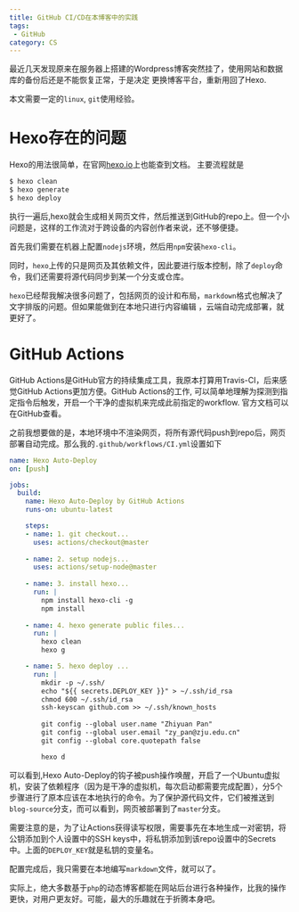 ```yaml
---
title: GitHub CI/CD在本博客中的实践
tags: 
 - GitHub
category: CS
---
```


最近几天发现原来在服务器上搭建的Wordpress博客突然挂了，使用网站和数据库的备份后还是不能恢复正常，于是决定
更换博客平台，重新用回了Hexo.

<!--more-->
本文需要一定的`linux`, `git`使用经验。

# Hexo存在的问题
Hexo的用法很简单，在官网[hexo.io](https://hexo.io)上也能查到文档。
主要流程就是

```bash
$ hexo clean
$ hexo generate
$ hexo deploy
```

执行一遍后,hexo就会生成相关网页文件，然后推送到GitHub的repo上。但一个小问题是，这样的工作流对于跨设备的内容创作者来说，还不够便捷。

首先我们需要在机器上配置`nodejs`环境，然后用`npm`安装`hexo-cli`。

同时，`hexo`上传的只是网页及其依赖文件，因此要进行版本控制，除了`deploy`命令，我们还需要将源代码同步到某一个分支或仓库。

`hexo`已经帮我解决很多问题了，包括网页的设计和布局，`markdown`格式也解决了文字排版的问题。但如果能做到在本地只进行内容编辑
，云端自动完成部署，就更好了。

# GitHub Actions
GitHub Actions是GitHub官方的持续集成工具，我原本打算用Travis-CI，后来感觉GitHub Actions更加方便。GitHub Actions的工作, 可以简单地理解为探测到指定指令后触发，开启一个干净的虚拟机来完成此前指定的workflow. 官方文档可以在GitHub查看。

之前我想要做的是，本地环境中不渲染网页，将所有源代码push到repo后，网页部署自动完成。那么我的`.github/workflows/CI.yml`设置如下

```yaml
name: Hexo Auto-Deploy
on: [push]

jobs:
  build:
    name: Hexo Auto-Deploy by GitHub Actions
    runs-on: ubuntu-latest

    steps:
    - name: 1. git checkout...
      uses: actions/checkout@master
      
    - name: 2. setup nodejs...
      uses: actions/setup-node@master
    
    - name: 3. install hexo...
      run: |
        npm install hexo-cli -g
        npm install
        
    - name: 4. hexo generate public files...
      run: |
        hexo clean
        hexo g  

    - name: 5. hexo deploy ...
      run: |
        mkdir -p ~/.ssh/
        echo "${{ secrets.DEPLOY_KEY }}" > ~/.ssh/id_rsa
        chmod 600 ~/.ssh/id_rsa
        ssh-keyscan github.com >> ~/.ssh/known_hosts
        
        git config --global user.name "Zhiyuan Pan"
        git config --global user.email "zy_pan@zju.edu.cn"
        git config --global core.quotepath false

        hexo d
```
可以看到,Hexo Auto-Deploy的钩子被push操作唤醒，开启了一个Ubuntu虚拟机，安装了依赖程序（因为是干净的虚拟机，每次启动都需要完成配置），分5个步骤进行了原本应该在本地执行的命令。为了保护源代码文件，它们被推送到`blog-source`分支，而可以看到，网页被部署到了`master`分支。

需要注意的是，为了让Actions获得读写权限，需要事先在本地生成一对密钥，将公钥添加到个人设置中的SSH keys中，将私钥添加到该repo设置中的Secrets中。上面的`DEPLOY_KEY`就是私钥的变量名。

配置完成后，我只需要在本地编写`markdown`文件，就可以了。

实际上，绝大多数基于`php`的动态博客都能在网站后台进行各种操作，比我的操作更快，对用户更友好。可能，最大的乐趣就在于折腾本身吧。